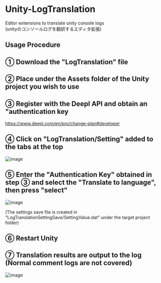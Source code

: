 # Unity-LogTranslation
Editor extensions to translate unity console logs  
(unityのコンソールログを翻訳するエディタ拡張)

## Usage Procedure

## ① Download the "LogTranslation" file
## ② Place under the Assets folder of the Unity project you wish to use
## ③ Register with the Deepl API and obtain an "authentication key
https://www.deepl.com/en/pro/change-plan#developer

## ④ Click on "LogTranslation/Setting" added to the tabs at the top
![image](https://user-images.githubusercontent.com/84212805/156880496-e75344c9-4050-48fe-a328-af67e4ba91ad.png)

## ⑤ Enter the "Authentication Key" obtained in step ③ and select the "Translate to language", then press "select"
![image](https://user-images.githubusercontent.com/84212805/156880684-c6c5b3ac-20ba-4522-a423-664f58ff560c.png)

(The settings save file is created in "LogTranslationSettingSave/SettingValue.dat" under the target project folder)

## ⑥ Restart Unity

## ⑦ Translation results are output to the log (Normal comment logs are not covered)
![image](https://user-images.githubusercontent.com/84212805/156881009-d82feae9-86e3-4bd0-92c4-90b46bcd1793.png)
